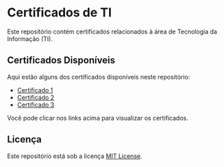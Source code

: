 # Certificados de TI

Este repositório contém certificados relacionados à área de Tecnologia da Informação (TI).

## Certificados Disponíveis

Aqui estão alguns dos certificados disponíveis neste repositório:

- [Certificado 1](caminho/para/certificado1.pdf)
- [Certificado 2](caminho/para/certificado2.pdf)
- [Certificado 3](caminho/para/certificado3.pdf)

Você pode clicar nos links acima para visualizar os certificados.

## Licença

Este repositório está sob a licença [MIT License](LICENSE).
